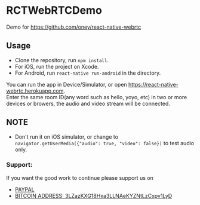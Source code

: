 # RCTWebRTCDemo
Demo for https://github.com/oney/react-native-webrtc
## Usage
- Clone the repository, run `npm install`.  
- For iOS, run the project on Xcode.  
- For Android, run `react-native run-android` in the directory.  

You can run the app in Device/Simulator, or open https://react-native-webrtc.herokuapp.com.   
Enter the same room ID(any word such as hello, yoyo, etc) in two or more devices or browers, the audio and video stream will be connected.

## NOTE
- Don't run it on iOS simulator, or change to `navigator.getUserMedia({"audio": true, "video": false})` to test audio only.

### Support:

If you want the good work to continue please support us on

* [PAYPAL](https://www.paypal.me/ishandutta2007)
* [BITCOIN ADDRESS: 3LZazKXG18Hxa3LLNAeKYZNtLzCxpv1LyD](https://www.coinbase.com/join/5a8e4a045b02c403bc3a9c0c)
